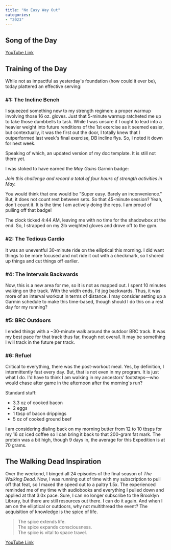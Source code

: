```yaml
---
title: "No Easy Way Out"
categories:
- "2023"
---
```


## Song of the Day

[YouTube Link](https://www.youtube.com/watch?v=MwPb7g_BlXQ)

## Training of the Day

While not as impactful as yesterday's foundation (how could it ever be), today plattered an effective serving:

### #1: The Incline Bench

I squeezed something new to my strength regimen: a proper warmup involving those 16 oz. gloves.  Just that 5-minute warmup ratcheted me up to take those dumbbells to task.  While I was unsure if I ought to lead into a heavier weight into future renditions of the 1st exercise as it seemed easier, but contextually, it was the first out the door, I totally knew that I outperformed last week's final exercise, DB incline flys.  So, I noted it down for next week.

Speaking of which, an updated version of my doc template.  It is still not there yet.

I was stoked to have earned the *May Gains* Garmin badge:

*Join this challenge and record a total of four hours of strength activities in May.*

You would think that one would be "Super easy. Barely an inconvenience."  But, it does not count rest between sets.  So that 45-minute session?  Yeah, don't count it.  It is the time I am actively doing the reps.  I am proud of pulling off that badge!

The clock ticked 4:44 AM, leaving me with no time for the shadowbox at the end.  So, I strapped on my 2lb weighted gloves and drove off to the gym.

### #2: The Tedious Cardio 

It was an uneventful 30-minute ride on the elliptical this morning.  I did want things to be more focused and not ride it out with a checkmark, so I shored up things and cut things off earlier.

### #4: The Intervals Backwards

Now, this is a new area for me, so it is not as mapped out.  I spent 10 minutes walking on the track.  With the width ends, I'd jog backwards.  Thus, it was more of an interval workout in terms of distance.  I may consider setting up a Garmin schedule to make this time-based, though should I do this on a rest day for my running?

### #5:  BRC Outdoors

I ended things with a ~30-minute walk around the outdoor BRC track.  It was my best pace for that track thus far, though not overall.  It may be something I will track in the future per track.

### #6:  Refuel

Critical to everything, there was the post-workout meal.  Yes, by definition, I intermittently fast every day.  But, that is not even in my program.  It is just what I do.  I'd have to think I am walking in my ancestors' footsteps—who would chase after game in the afternoon after the morning's run?

Standard stuff:

* 3.3 oz of cooked bacon
* 2 eggs
* 1 tbsp of bacon drippings
* 5 oz of cooked ground beef

I am considering dialing back on my morning butter from 12 to 10 tbsps for my 16 oz iced coffee so I can bring it back to that 200-gram fat mark.  The protein was a bit high, though 9 days in, the average for this Expedition is at 70 grams.

## The Walking Dead Inspiration

Over the weekend, I binged all 24 episodes of the final season of *The Walking Dead*.  Now, I was running out of time with my subscription to pull off that feat, so I maxed the speed out to a paltry 1.5x.  The experienced reminded me of my time with audiobooks and everything I pulled down and applied at that 3.0x pace.  Sure, I can no longer subscribe to the Brooklyn Library, but there are still resources out there.  I can do it again.  And when I am on the elliptical or outdoors, why not multithread the event?  The acquisition of knowledge is the spice of life.   

> The spice extends life.   
The spice expands consciousness.    
The spice is vital to space travel.  

[YouTube Link](https://www.youtube.com/watch?v=wFLI4zUKi38)
